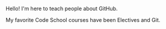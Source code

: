 Hello! I'm here to teach people about GitHub.

My favorite Code School courses have been Electives and Git.
